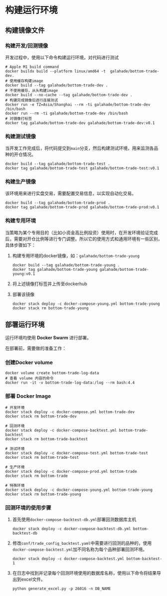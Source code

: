 # 构建运行环境

## 构建镜像文件

### 构建开发/回测镜像

开发过程中，使用以下命令构建运行环境，对代码进行测试

```
# Apple M1 build command
docker buildx build --platform linux/amd64 -t  galahade/bottom-trade-dev.
# 使用缓存构建image
docker build --tag galahade/bottom-trade-dev .
# 不使用缓存，从头构建image
docker build --no-cache --tag galahade/bottom-trade-dev .
# 构建完成镜像后进行连接测试
docker run -e TZ=Asia/Shanghai --rm -ti galahade/bottom-trade-dev /bin/bash
docker run --rm -ti galahade/bottom-trade-dev /bin/bash
# 对镜像打标签
docker tag galahade/bottom-trade-dev galahade/bottom-trade-dev:v0.1
```
### 构建测试镜像

当开发工作完成后，将代码提交到`main`分支，然后构建测试环境，用来监测各品种的开仓情况。

```
docker build --tag galahade/bottom-trade-test .
docker tag galahade/bottom-trade-test galahade/bottom-trade-test:v0.1
```

### 构建生产镜像

该环境用来进行实盘交易，需要配置交易信息，以实现自动化交易。

```
docker build --tag galahade/bottom-trade-prod .
docker tag galahade/bottom-trade-prod galahade/bottom-trade-prod:v0.1
```

### 构建专用环境

当策略为某个专用目的（比如小资金高比例投资）使用时，在开发环境验证完成后，需要对开仓比例等进行专门调整。所以它的使用方式和通用环境有一些区别，具体步骤如下：

1. 构建专用环境的docker镜像，如：`galahade/bottom-trade-young`

   ```
   docker build --tag galahade/bottom-trade-young .
   docker tag galahade/bottom-trade-young galahade/bottom-trade-young:v0.1
   ```

2. 将上述镜像打标签并上传至dockerhub

3. 部署该镜像

   ```
   docker stack deploy -c docker-compose-young.yml bottom-trade-young
   docker stack rm bottom-trade-young
   ```

## 部署运行环境

运行环境均使用 **Docker Swarm** 进行部署。

在部署前，需要做的准备工作：

### 创建Docker volume

```
docker volume create bottom-trade-log-data
# 查看 volume 内容的命令
docker run -it -v bottom-trade-log-data:/log --rm bash:4.4
```

### 部署 Docker Image

```
# 开发环境
docker stack deploy -c docker-compose.yml bottom-trade-dev
docker stack rm bottom-trade-dev

# 回测环境
docker stack deploy -c docker-compose-backtest.yml bottom-trade-backtest
docker stack rm bottom-trade-backtest

# 测试环境
docker stack deploy -c docker-compose-test.yml bottom-trade-test
docker stack rm bottom-trade-test

# 生产环境
docker stack deploy -c docker-compose-prod.yml bottom-trade
docker stack rm bottom-trade

# 特殊环境
docker stack deploy -c docker-compose-young.yml bottom-trade-young
docker stack rm bottom-trade-young
```

### 回测环境的使用步骤

1. 首先使用`docker-compose-backtest-db.yml`部署回测数据库主机
    ```
    docker stack deploy -c docker-compose-backtest-db.yml bottom-backtest-db
    ```
2. 修改`conf/trade_config_backtest.yaml`中需要进行回测的品种的，使用`docker-compose-backtest.yml`加不同名称为每个品种部署回测环境。
    ```
    docker stack deploy -c docker-compose-backtest.yml bottom-backtest-1
    ```
3. 在日志中找到并记录每个回测环境使用的数据库名称，使用以下命令将结果导出到excel文件。
    ```
    python generate_excel.py -p 26016 -n DB_NAME 
    ```
